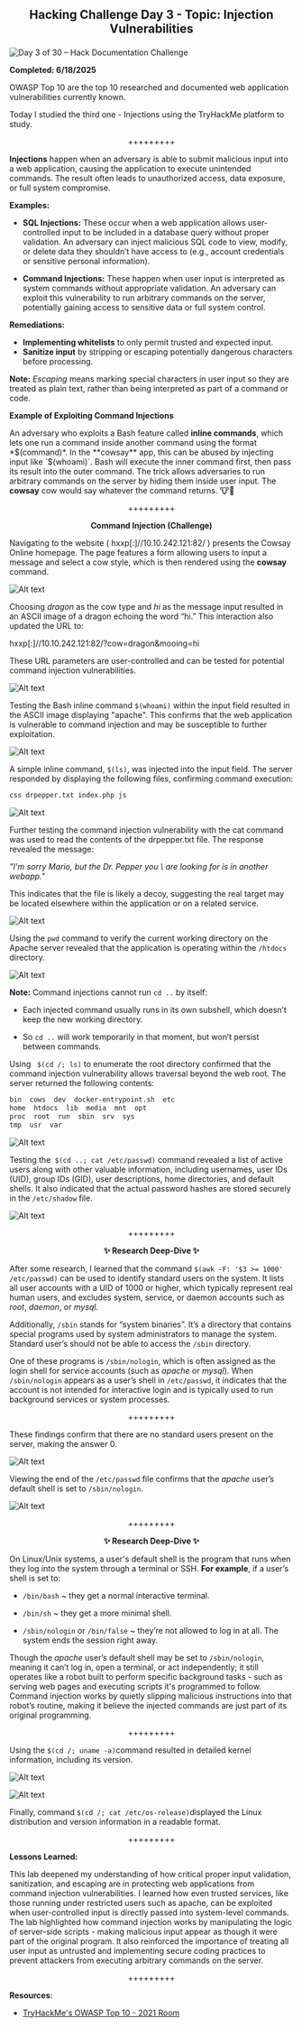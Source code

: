 **<p align="center">Hacking Challenge Day 3 - Topic: Injection Vulnerabilities</p>**
---
![Day 3 of 30 – Hack Documentation Challenge](https://img.shields.io/badge/Day%203%20of%2030-Hack%20Documentation%20Challenge-crimson?style=for-the-badge&logo=tryhackme)

**Completed: 6/18/2025**

OWASP Top 10 are the top 10 researched and documented web application vulnerabilities currently known.

Today I studied the third one - Injections using the TryHackMe platform to study.

<p align="center">+++++++++</p>

**Injections** happen when an adversary is able to submit malicious input into a web application, causing the application to execute unintended commands. The result often leads to unauthorized access, data exposure, or full system compromise.

**Examples:**
- **SQL Injections:** These occur when a web application allows user-controlled input to be included in a database query without proper validation. An adversary can inject malicious SQL code to view, modify, or delete data they shouldn’t have access to (e.g., account credentials or sensitive personal information).

- **Command Injections:** These happen when user input is interpreted as system commands without appropriate validation. An adversary can exploit this vulnerability to run arbitrary commands on the server, potentially gaining access to sensitive data or full system control.

**Remediations:**

- **Implementing whitelists** to only permit trusted and expected input.
- **Sanitize input** by stripping or escaping potentially dangerous characters before processing.

**Note:** *Escaping* means marking special characters in user input so they are treated as plain text, rather than being interpreted as part of a command or code.

**Example of Exploiting Command Injections**

An adversary who exploits a Bash feature called **inline commands**, which lets one run a command inside another command using the format *$(command)*. In the **cowsay** app, this can be abused by injecting input like `$(whoami)`. Bash will execute the inner command first, then pass its result into the outer command. The trick allows adversaries to run arbitrary commands on the server by hiding them inside user input. The **cowsay** cow would say whatever the command returns. 🐮💬

<p align="center">+++++++++</p>

**<p align="center">Command Injection (Challenge)</p>**

Navigating to the website ( hxxp[:]//10.10.242.121:82/ ) presents the Cowsay Online homepage. The page features a form allowing users to input a message and select a cow style, which is then rendered using the **cowsay** command.

![Alt text](1)

Choosing *dragon* as the cow type and *hi* as the message input resulted in an ASCII image of a dragon echoing the word “hi.” This interaction also updated the URL to:

hxxp[:]//10.10.242.121:82/?cow=dragon&mooing=hi

These URL parameters are user-controlled and can be tested for potential command injection vulnerabilities.

![Alt text](2)

Testing the Bash inline command `$(whoami)` within the input field resulted in the ASCII image displaying "apache". This confirms that the web application is vulnerable to command injection and may be susceptible to further exploitation.

![Alt text](3)

A simple inline command, `$(ls)`, was injected into the input field. The server responded by displaying the following files, confirming command execution:
```BASH 
css drpepper.txt index.php js
```
![Alt text](4)

Further testing the command injection vulnerability with the cat command was used to read the contents of the drpepper.txt file. The response revealed the message:

*"I'm sorry Mario, but the Dr. Pepper you \ are looking for is in another webapp."*

This indicates that the file is likely a decoy, suggesting the real target may be located elsewhere within the application or on a related service.

![Alt text](5)

Using the `pwd` command to verify the current working directory on the Apache server revealed that the application is operating within the `/htdocs` directory.

![Alt text](6)

**Note:** Command injections cannot run `cd ..` by itself:

- Each injected command usually runs in its own subshell, which doesn’t keep the new working directory.


- So `cd ..` will work temporarily in that moment, but won’t persist between commands.

Using ` $(cd /; ls)` to enumerate the root directory confirmed that the command injection vulnerability allows traversal beyond the web root. The server returned the following contents:

```BASH
bin  cows  dev  docker-entrypoint.sh  etc  
home  htdocs  lib  media  mnt  opt  
proc  root  run  sbin  srv  sys  
tmp  usr  var
```

![Alt text](7)

Testing the` $(cd ..; cat /etc/passwd)` command revealed a list of active users along with other valuable information, including usernames, user IDs (UID), group IDs (GID), user descriptions, home directories, and default shells. It also indicated that the actual password hashes are stored securely in the `/etc/shadow` file.

![Alt text](8)

<p align="center">+++++++++</p>

**<p align="center">✨ Research Deep-Dive ✨</p>**

After some research, I learned that the command `$(awk -F: '$3 >= 1000' /etc/passwd)` can be used to identify standard users on the system. It lists all user accounts with a UID of 1000 or higher, which typically represent real human users, and excludes system, service, or daemon accounts such as *root*, *daemon*, or *mysql*.

Additionally, `/sbin` stands for “system binaries”. It’s a directory that contains special programs used by system administrators to manage the system. Standard user’s should not be able to access the `/sbin` directory. 

One of these programs is `/sbin/nologin`, which is often assigned as the login shell for service accounts (such as *apache* or *mysql*). When `/sbin/nologin` appears as a user’s shell in `/etc/passwd`, it indicates that the account is not intended for interactive login and is typically used to run background services or system processes.

<p align="center">+++++++++</p>

These findings confirm that there are no standard users present on the server, making the answer 0.

![Alt text](9)

Viewing the end of the `/etc/passwd` file confirms that the *apache* user’s default shell is set to `/sbin/nologin`.

![Alt text](10)


<p align="center">+++++++++</p>

**<p align="center">✨ Research Deep-Dive ✨</p>**

On Linux/Unix systems, a user's default shell is the program that runs when they log into the system through a terminal or SSH.
**For example**, if a user’s shell is set to:


- `/bin/bash` ~ they get a normal interactive terminal.


- `/bin/sh` ~ they get a more minimal shell.


- `/sbin/nologin` or `/bin/false` ~ they’re not allowed to log in at all. The system ends the session right away.

Though the *apache* user’s default shell may be set to `/sbin/nologin`, meaning it can’t log in, open a terminal, or act independently; it still operates like a robot built to perform specific background tasks - such as serving web pages and executing scripts it's programmed to follow. Command injection works by quietly slipping malicious instructions into that robot’s routine, making it believe the injected commands are just part of its original programming.

<p align="center">+++++++++</p>

Using the `$(cd /; uname -a)`command resulted in detailed kernel information, including its version. 

![Alt text](11)

![Alt text](12)

Finally, command `$(cd /; cat /etc/os-release)`displayed the Linux distribution and version information in a readable format.

<p align="center">+++++++++</p>

**Lessons Learned:**

This lab deepened my understanding of how critical proper input validation, sanitization, and escaping are in protecting web applications from command injection vulnerabilities. I learned how even trusted services, like those running under restricted users such as apache, can be exploited when user-controlled input is directly passed into system-level commands. The lab highlighted how command injection works by manipulating the logic of server-side scripts - making malicious input appear as though it were part of the original program. It also reinforced the importance of treating all user input as untrusted and implementing secure coding practices to prevent attackers from executing arbitrary commands on the server.

<p align="center">+++++++++</p>

**Resources**:
- [TryHackMe's OWASP Top 10 - 2021 Room](https://tryhackme.com/room/owasptop102021)
